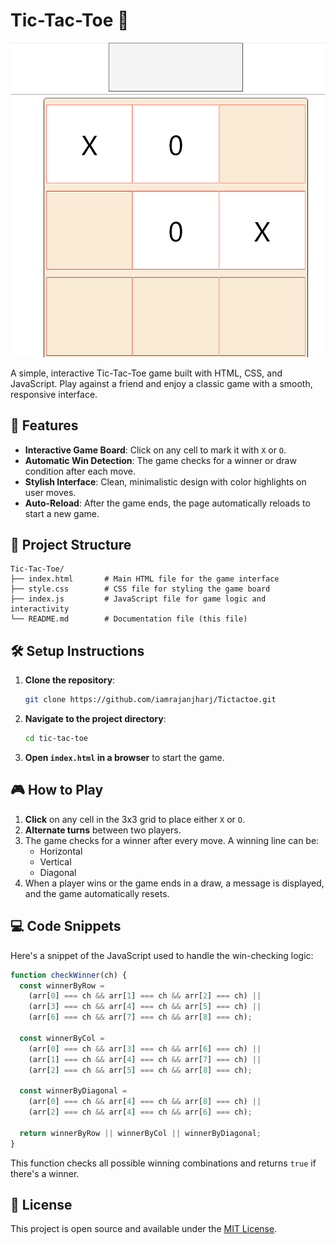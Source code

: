# Tic-Tac-Toe 🎲

![Game Screenshot](image.png)

A simple, interactive Tic-Tac-Toe game built with HTML, CSS, and JavaScript. Play against a friend and enjoy a classic game with a smooth, responsive interface.

## 📜 Features

- **Interactive Game Board**: Click on any cell to mark it with `X` or `O`.
- **Automatic Win Detection**: The game checks for a winner or draw condition after each move.
- **Stylish Interface**: Clean, minimalistic design with color highlights on user moves.
- **Auto-Reload**: After the game ends, the page automatically reloads to start a new game.

## 📂 Project Structure

```plaintext
Tic-Tac-Toe/
├── index.html       # Main HTML file for the game interface
├── style.css        # CSS file for styling the game board
├── index.js         # JavaScript file for game logic and interactivity
└── README.md        # Documentation file (this file)
```

## 🛠️ Setup Instructions

1. **Clone the repository**:
   ```bash
   git clone https://github.com/iamrajanjharj/Tictactoe.git
   ```
2. **Navigate to the project directory**:
   ```bash
   cd tic-tac-toe
   ```
3. **Open `index.html` in a browser** to start the game.

## 🎮 How to Play

1. **Click** on any cell in the 3x3 grid to place either `X` or `O`.
2. **Alternate turns** between two players.
3. The game checks for a winner after every move. A winning line can be:
   - Horizontal
   - Vertical
   - Diagonal
4. When a player wins or the game ends in a draw, a message is displayed, and the game automatically resets.

## 💻 Code Snippets

Here's a snippet of the JavaScript used to handle the win-checking logic:

```javascript
function checkWinner(ch) {
  const winnerByRow =
    (arr[0] === ch && arr[1] === ch && arr[2] === ch) ||
    (arr[3] === ch && arr[4] === ch && arr[5] === ch) ||
    (arr[6] === ch && arr[7] === ch && arr[8] === ch);

  const winnerByCol =
    (arr[0] === ch && arr[3] === ch && arr[6] === ch) ||
    (arr[1] === ch && arr[4] === ch && arr[7] === ch) ||
    (arr[2] === ch && arr[5] === ch && arr[8] === ch);

  const winnerByDiagonal =
    (arr[0] === ch && arr[4] === ch && arr[8] === ch) ||
    (arr[2] === ch && arr[4] === ch && arr[6] === ch);

  return winnerByRow || winnerByCol || winnerByDiagonal;
}
```

This function checks all possible winning combinations and returns `true` if there's a winner.

## 📜 License

This project is open source and available under the [MIT License](LICENSE).
